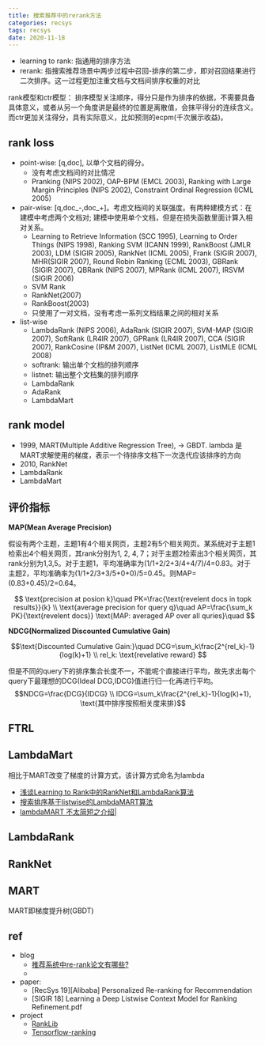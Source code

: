 ```yaml
---
title: 搜索推荐中的rerank方法
categories: recsys
tags: recsys
date: 2020-11-18
---
```


- learning to rank: 指通用的排序方法
- rerank: 指搜索推荐场景中两步过程中召回-排序的第二步，即对召回结果进行二次排序。这一过程更加注重文档与文档间排序权重的对比


rank模型和ctr模型： 排序模型关注顺序，得分只是作为排序的依据，不需要具备具体意义，或者从另一个角度讲是最终的位置是离散值，会抹平得分的连续含义。而ctr更加关注得分，具有实际意义，比如预测的ecpm(千次展示收益)。

## rank loss

- point-wise: [q,doc], 以单个文档的得分。
    - 没有考虑文档间的对比情况
    - Pranking (NIPS 2002), OAP-BPM (EMCL 2003), Ranking with Large Margin Principles (NIPS 2002), Constraint Ordinal Regression (ICML 2005)
- pair-wise: [q,doc_-,doc_+]。考虑文档间的关联强度。有两种建模方式：在建模中考虑两个文档对; 建模中使用单个文档，但是在损失函数里面计算入相对关系。
    - Learning to Retrieve Information (SCC 1995), Learning to Order Things (NIPS 1998), Ranking SVM (ICANN 1999), RankBoost (JMLR 2003), LDM (SIGIR 2005), RankNet (ICML 2005), Frank (SIGIR 2007), MHR(SIGIR 2007), Round Robin Ranking (ECML 2003), GBRank (SIGIR 2007), QBRank (NIPS 2007), MPRank (ICML 2007), IRSVM (SIGIR 2006)
    - SVM Rank
    - RankNet(2007)
    - RankBoost(2003)
    - 只使用了一对文档，没有考虑一系列文档结果之间的相对关系
- list-wise
    - LambdaRank (NIPS 2006), AdaRank (SIGIR 2007), SVM-MAP (SIGIR 2007), SoftRank (LR4IR 2007), GPRank (LR4IR 2007), CCA (SIGIR 2007), RankCosine (IP&M 2007), ListNet (ICML 2007), ListMLE (ICML 2008)
    - softrank: 输出单个文档的排列顺序
    - listnet: 输出整个文档集的排列顺序 
    - LambdaRank
    - AdaRank
    - LambdaMart


## rank model

- 1999, MART(Multiple Additive Regression Tree), -> GBDT. lambda 是MART求解使用的梯度，表示一个待排序文档下一次迭代应该排序的方向
- 2010, RankNet
- LambdaRank
- LambdaMart

## 评价指标

**MAP(Mean Average Precision)**

假设有两个主题，主题1有4个相关网页，主题2有5个相关网页。某系统对于主题1检索出4个相关网页，其rank分别为1, 2, 4, 7；对于主题2检索出3个相关网页，其rank分别为1,3,5。对于主题1，平均准确率为(1/1+2/2+3/4+4/7)/4=0.83。对于主题2，平均准确率为(1/1+2/3+3/5+0+0)/5=0.45。则MAP= (0.83+0.45)/2=0.64。

$$
\text{precision at posion k}\quad PK=\frac{\text{revelent docs in topk results}}{k}    \\
\text{average precision for query q}\quad AP=\frac{\sum_k PK}{\text{revelent docs}}
\text{MAP: averaged AP over all quries}\quad 
$$

**NDCG(Normalized Discounted Cumulative Gain)**

$$\text{Discounted Cumulative Gain:}\quad DCG=\sum_k\frac{2^{rel_k}-1}{log(k)+1}   \\
rel_k: \text{revelative reward} $$

但是不同的query下的排序集合长度不一，不能呢个直接进行平均，故先求出每个query下最理想的DCG(Ideal DCG,IDCG)值进行归一化再进行平均。
$$NDCG=\frac{DCG}{IDCG} \\
IDCG=\sum_k\frac{2^{rel_k}-1}{log(k)+1}, \text{其中排序按照相关度来排}$$

## FTRL

## LambdaMart

相比于MART改变了梯度的计算方式，该计算方式命名为lambda

- [浅谈Learning to Rank中的RankNet和LambdaRank算法](https://zhuanlan.zhihu.com/p/68682607)
- [搜索排序基于listwise的LambdaMART算法](https://zhuanlan.zhihu.com/p/55375160)
- [lambdaMART 不太简短之介绍|](https://liam.page/2016/07/10/a-not-so-simple-introduction-to-lambdamart/)

## LambdaRank

## RankNet


## MART

MART即梯度提升树(GBDT)


## ref 

- blog
    - [推荐系统中re-rank论文有哪些?](https://www.zhihu.com/question/364930489)
    - 
- paper:
    - [RecSys 19][Alibaba] Personalized Re-ranking for Recommendation
    - [SIGIR 18] Learning a Deep Listwise Context Model for Ranking Refinement.pdf
- project
    - [RankLib](https://sourceforge.net/p/lemur/wiki/RankLib/)
    - [Tensorflow-ranking](https://github.com/tensorflow/ranking)